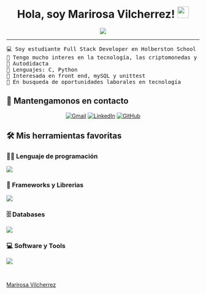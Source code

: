 <h1 align="center">
Hola, soy Marirosa Vilcherrez!
	<a href="https://github.com/Marirosavilcherrez" target="_self">
		<img src="https://media.giphy.com/media/hvRJCLFzcasrR4ia7z/giphy.gif" width="30">
	</a>
</h1>
<p align="center">
	<a href="https://github.com/Bouaskaoun">
		<img src="https://readme-typing-svg.herokuapp.com?lines=Estudiante+Full+Stack;Full+Stack+Web+Developer+Student;%20Entusiasta%20de%20seguir%20aprendiendo%20&center=true&width=380&height=45">
	</a>
</p>

<hr>

<pre>
💻 Soy estudiante Full Stack Developer en Holberston School
📝 Tengo mucho interes en la tecnología, las criptomonedas y el blockchain
🔭 Autodidacta 
🌟 Lenguajes: C, Python
🚩 Interesada en front end, mySQL y unittest
🤔 En busqueda de oportunidades laborales en tecnología
</pre>
</hr>

## 🤝 Mantengamonos en contacto
<p align="center">
	<a href="mailto:arqmvilcherrez@gmail.com"><img img src="https://img.shields.io/badge/gmail-%23EA4335.svg?style=plastic&logo=gmail&logoColor=white" alt="Gmail"/></a>
	<a href="https://www.linkedin.com/in/bouaskaoun/"><img src="https://img.shields.io/badge/linkedin-%230A66C2.svg?style=plastic&logo=linkedin&logoColor=white" alt="LinkedIn"/></a>
	<a href="https://github.com/Marirosavilcherrez"><img src="https://img.shields.io/badge/github-%23181717.svg?style=plastic&logo=github&logoColor=white" alt="GitHub"/></a>
</p>

## 🛠️ Mis herramientas favoritas

### 👨‍💻 Lenguaje de programación

<p>
  <a href="https://skillicons.dev">
    <img src="https://skillicons.dev/icons?i=c,python&perline=14" />
  </a>
</p>

### 🧰 Frameworks y Librerias

<p>
  <a href="https://skillicons.dev">
    <img src="https://skillicons.dev/icons?i=flask&perline=14"/>
  </a>
</p>
</p>

### 🗄️ Databases

<p>
   <a href="https://skillicons.dev">
    <img src="https://skillicons.dev/icons?i=mysql&perline=14"/>
  </a>
</p>

### 💻 Software y Tools

<p>
  <a href="https://skillicons.dev">
    <img src="https://skillicons.dev/icons?i=git,stackoverflow,vscode,linux&perline=14" />
  </a>
</p>
</br>

[Marirosa Vilcherrez](https://github.com/Marirosavilcherrez)
